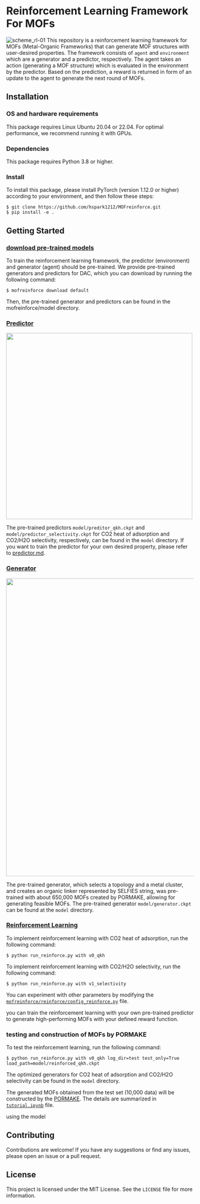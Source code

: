 # Reinforcement Learning Framework For MOFs
![scheme_rl-01](https://user-images.githubusercontent.com/64190846/218362539-740997c9-d198-4e0a-89e0-3277c5b45a51.jpg)
This repository is a reinforcement learning framework for MOFs (Metal-Organic Frameworks) that can generate MOF structures with user-desired properties.
The framework consists of `agent` and `environment` which are a generator and a predictor, respectively.
The agent takes an action (generating a MOF structure) which is evaluated in the environment by the predictor. 
Based on the prediction, a reward is returned in form of an update to the agent to generate the next round of MOFs.

## Installation

### OS and hardware requirements
This package requires Linux Ubuntu 20.04 or 22.04. For optimal performance, we recommend running it with GPUs.

### Dependencies
This package requires Python 3.8 or higher.

### Install
To install this package, please install PyTorch (version 1.12.0 or higher) according to your environment, and then follow these steps:
```
$ git clone https://github.com/hspark1212/MOFreinforce.git
$ pip install -e .
```

## Getting Started

### [download pre-trained models](https://figshare.com/articles/dataset/default_tar_gz_for_MOFreinforce/22085948)

To train the reinforcement learning framework, the predictor (environment) and generator (agent) should be pre-trained. 
We provide pre-trained generators and predictors for DAC, which you can download by running the following command:

```angular2html
$ mofreinforce download default
```
Then, the pre-trained generator and predictors can be found in the mofreinforce/model directory.

### [Predictor](https://github.com/hspark1212/MOFreinforce/blob/master/mofreinforce/predictor)
<p align="left">
  <img src="https://user-images.githubusercontent.com/64190846/218362135-275e50d4-5a1b-4c5d-b8f3-3434193a3de9.jpg" width="500")
</p>

The pre-trained predictors `model/preditor_qkh.ckpt` and `model/predictor_selectivity.ckpt` for CO2 heat of adsorption and CO2/H2O selectivity, respectively, can be found in the `model` directory. 
If you want to train the predictor for your own desired property, please refer to [predictor.md](https://github.com/hspark1212/MOFreinforce/blob/master/predictor.md).

### [Generator](https://github.com/hspark1212/MOFreinforce/blob/master/mofreinforce/generator)
<p align="left">
  <img src="https://user-images.githubusercontent.com/64190846/218362193-5540b285-d622-4698-8be9-f2bd789da264.jpg" width="800")
</p>

The pre-trained generator, which selects a topology and a metal cluster, and creates an organic linker represented by SELFIES string, was pre-trained with about 650,000 MOFs created by PORMAKE, allowing for generating feasible MOFs. 
The pre-trained generator `model/generator.ckpt` can be found at the `model` directory.

### [Reinforcement Learning](https://github.com/hspark1212/MOFreinforce/blob/master/mofreinforce/reinforce)
To implement reinforcement learning with CO2 heat of adsorption, run the following command:
```angular2html
$ python run_reinforce.py with v0_qkh
```

To implement reinforcement learning with CO2/H2O selectivity, run the following command:
```angular2html
$ python run_reinforce.py with v1_selectivity
```

You can experiment with other parameters by modifying the [`mofreinforce/reinforce/config_reinforce.py`](https://github.com/hspark1212/MOFreinforce/blob/master/mofreinforce/reinforce/config_reinforce.py) file.

you can train the reinforcement learning with your own pre-trained predictor to generate high-performing MOFs with your defined reward function.

### testing and construction of MOFs by PORMAKE 
To test the reinforcement learning, run the following command: 
```angular2html
$ python run_reinforce.py with v0_qkh log_dir=test test_only=True load_path=model/reinforced_qkh.ckpt
```
The optimized generators for CO2 heat of adsorption and CO2/H2O selectivity can be found in the `model` directory.

The generated MOFs obtained from the test set (10,000 data) will be constructed by the [PORMAKE](https://github.com/Sangwon91/PORMAKE).
The details are summarized in [`tutorial.ipynb`](https://github.com/hspark1212/MOFreinforce/blob/master/mofreinforce/tutorial.ipynb) file.


using the model  

## Contributing

Contributions are welcome! If you have any suggestions or find any issues, please open an issue or a pull request.

## License

This project is licensed under the MIT License. See the `LICENSE` file for more information.